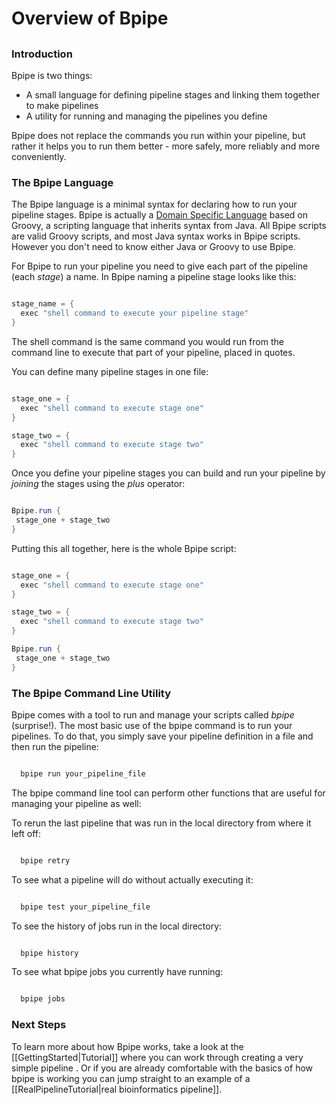 # Overview of Bpipe

##

### Introduction

Bpipe is two things:

- A small language for defining pipeline stages and linking them together to make pipelines
- A utility for running and managing the pipelines you define

Bpipe does not replace the commands you run within your pipeline, but rather it helps you to run them better - more safely, more reliably and more conveniently.

### The Bpipe Language

The Bpipe language is a minimal syntax for declaring how to run your pipeline stages.  Bpipe is actually a [Domain Specific Language](http://en.wikipedia.org/wiki/Domain-specific_language) based on Groovy, a scripting language that inherits syntax from Java.  All Bpipe scripts are valid Groovy scripts, and most Java syntax works in Bpipe scripts.  However you don't need to know either Java or Groovy to use Bpipe.

For Bpipe to run your pipeline you need to give each part of the pipeline (each *stage*) a name.  In Bpipe naming a pipeline stage looks like this:
```groovy 

stage_name = {
  exec "shell command to execute your pipeline stage"
}
```

The shell command is the same command you would run from the command line to execute that part of your pipeline, placed in quotes.

You can define many pipeline stages in one file:
```groovy 

stage_one = {
  exec "shell command to execute stage one"
}

stage_two = {
  exec "shell command to execute stage two"
}
```

Once you define your pipeline stages you can build and run your pipeline by *joining* the stages using the *plus* operator:
```groovy 

Bpipe.run {
 stage_one + stage_two
}
```

Putting this all together, here is the whole Bpipe script:
```groovy 

stage_one = {
  exec "shell command to execute stage one"
}

stage_two = {
  exec "shell command to execute stage two"
}

Bpipe.run {
 stage_one + stage_two
}
```

### The Bpipe Command Line Utility

Bpipe comes with a tool to run and manage your scripts called *bpipe* (surprise!).  The most basic use of the bpipe command is to run your pipelines.   To do that, you simply save your pipeline definition in a file and then run the pipeline:
```groovy 

  bpipe run your_pipeline_file
```

The bpipe command line tool can perform other functions that are useful for managing your pipeline as well:

To rerun the last pipeline that was run in the local directory from where it left off:
```groovy 

  bpipe retry
```

To see what a pipeline will do without actually executing it:
```groovy 

  bpipe test your_pipeline_file
```

To see the history of jobs run in the local directory:
```groovy 

  bpipe history
```

To see what bpipe jobs you currently have running:
```groovy 

  bpipe jobs
```

### Next Steps

To learn more about how Bpipe works, take a look at the [[GettingStarted|Tutorial]] where you can work through creating a very simple pipeline .  Or if you are already comfortable with the basics of how bpipe is working you can jump straight to an example of a [[RealPipelineTutorial|real bioinformatics pipeline]].
